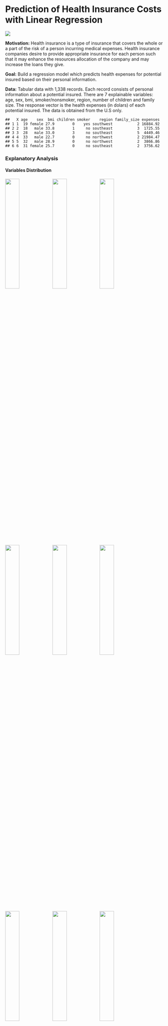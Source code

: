 Prediction of Health Insurance Costs with Linear Regression
================

![](https://www.meaningfulwomen.com/wp-content/uploads/Why-Having-Health-Insurance-Is-Overall-A-Good-Thing-678x381.jpg)

**Motivation:** Health insurance is a type of insurance that covers the
whole or a part of the risk of a person incurring medical expenses.
Health insurance companies desire to provide appropriate insurance for
each person such that it may enhance the resources allocation of the
company and may increase the loans they give.

**Goal:** Build a regression model which predicts health expenses for
potential insured based on their personal information.

**Data:** Tabular data with 1,338 records. Each record consists of
personal information about a potential insured. There are 7 explainable
variables: age, sex, bmi, smoker/nonsmoker, region, number of children
and family size. The response vector is the health expenses (in dolars)
of each potential insured. The data is obtained from the U.S only.

    ##   X age    sex  bmi children smoker    region family_size expenses
    ## 1 1  19 female 27.9        0    yes southwest           2 16884.92
    ## 2 2  18   male 33.8        1     no southeast           3  1725.55
    ## 3 3  28   male 33.0        3     no southeast           5  4449.46
    ## 4 4  33   male 22.7        0     no northwest           2 21984.47
    ## 5 5  32   male 28.9        0     no northwest           2  3866.86
    ## 6 6  31 female 25.7        0     no southeast           2  3756.62

### **Explanatory Analysis**

#### **Variables Distribution**

<img src="Insurance_prediction_files/figure-gfm/unnamed-chunk-2-1.png" width="30%" /><img src="Insurance_prediction_files/figure-gfm/unnamed-chunk-2-2.png" width="30%" /><img src="Insurance_prediction_files/figure-gfm/unnamed-chunk-2-3.png" width="30%" /><img src="Insurance_prediction_files/figure-gfm/unnamed-chunk-2-4.png" width="30%" /><img src="Insurance_prediction_files/figure-gfm/unnamed-chunk-2-5.png" width="30%" /><img src="Insurance_prediction_files/figure-gfm/unnamed-chunk-2-6.png" width="30%" /><img src="Insurance_prediction_files/figure-gfm/unnamed-chunk-2-7.png" width="30%" /><img src="Insurance_prediction_files/figure-gfm/unnamed-chunk-2-8.png" width="30%" /><img src="Insurance_prediction_files/figure-gfm/unnamed-chunk-2-9.png" width="30%" />

#### **Scatter plots for continues variables and semi-continues variables (age)**

![](Insurance_prediction_files/figure-gfm/unnamed-chunk-3-1.png)<!-- -->

#### **Box plots**

<img src="Insurance_prediction_files/figure-gfm/unnamed-chunk-4-1.png" width="50%" /><img src="Insurance_prediction_files/figure-gfm/unnamed-chunk-4-2.png" width="50%" />

It can be seen that smokers have higer health expensess.

<img src="Insurance_prediction_files/figure-gfm/unnamed-chunk-5-1.png" width="50%" /><img src="Insurance_prediction_files/figure-gfm/unnamed-chunk-5-2.png" width="50%" />

Interesting to see that the expensess is getting higer untill
family\_size=5, and then start to deacreasing. mabe because there are
not many big families in the dataset.

![](Insurance_prediction_files/figure-gfm/unnamed-chunk-6-1.png)<!-- -->![](Insurance_prediction_files/figure-gfm/unnamed-chunk-6-2.png)<!-- -->

## Scatter Plots

![](Insurance_prediction_files/figure-gfm/unnamed-chunk-7-1.png)<!-- -->![](Insurance_prediction_files/figure-gfm/unnamed-chunk-7-2.png)<!-- -->

<img src="Insurance_prediction_files/figure-gfm/unnamed-chunk-8-1.png" width="50%" /><img src="Insurance_prediction_files/figure-gfm/unnamed-chunk-8-2.png" width="50%" /><img src="Insurance_prediction_files/figure-gfm/unnamed-chunk-8-3.png" width="50%" /><img src="Insurance_prediction_files/figure-gfm/unnamed-chunk-8-4.png" width="50%" />
We can see from the figure “age vs expensess” that as the age getting
higer also does the expeness. In addition we can see that non-smokers
have low expensess compare to smokers, and that are 2-order polynomial
patterns for that in the plot. Therefore we may benfit from add an
interaction "’smoker\*age", as well as add the variable \(age^2\) to the
model.

We can see from the figure “bmi vs expensess”, that an interaction
"smoker\*age" may be relavnt too. In addition, BMI in the range 18.4-24
considerd as normal, while BMI over 30 is considerd as unhealty
condition. So we may benfit from add to the model an incdicator “bmi30”
which indicated whatever a indvidual has BMI of 30 or above

## More plots

<img src="Insurance_prediction_files/figure-gfm/unnamed-chunk-9-1.png" width="50%" /><img src="Insurance_prediction_files/figure-gfm/unnamed-chunk-9-2.png" width="50%" /><img src="Insurance_prediction_files/figure-gfm/unnamed-chunk-9-3.png" width="50%" /><img src="Insurance_prediction_files/figure-gfm/unnamed-chunk-9-4.png" width="50%" />

## Check for Multicollinearity

    ## Tolerance and Variance Inflation Factor
    ## ---------------------------------------
    ##         Variables Tolerance      VIF
    ## 1             age 0.9832591 1.017026
    ## 2         sexmale 0.9910818 1.008998
    ## 3             bmi 0.9011468 1.109697
    ## 4        children 0.1074144 9.309743
    ## 5       smokeryes 0.9871087 1.013060
    ## 6 regionnorthwest 0.6582757 1.519120
    ## 7 regionsoutheast 0.6049398 1.653057
    ## 8 regionsouthwest 0.6538617 1.529375
    ## 9     family_size 0.1072980 9.319841
    ## 
    ## 
    ## Eigenvalue and Condition Index
    ## ------------------------------
    ##    Eigenvalue Condition Index    intercept          age      sexmale
    ## 1  5.91359282        1.000000 4.556759e-04 2.804394e-03 8.147346e-03
    ## 2  1.02312325        2.404151 2.974732e-06 5.192059e-05 2.956284e-04
    ## 3  1.00024641        2.431488 1.524044e-08 3.193212e-07 2.901034e-06
    ## 4  0.76046846        2.788593 4.122615e-05 5.759958e-04 1.883309e-03
    ## 5  0.57103160        3.218071 5.554057e-04 3.944513e-03 2.029686e-01
    ## 6  0.42915581        3.712088 1.259389e-03 1.432366e-02 7.440492e-01
    ## 7  0.19717810        5.476415 3.594827e-03 1.269644e-01 1.787257e-02
    ## 8  0.07380140        8.951451 3.128589e-02 8.256397e-01 2.259113e-02
    ## 9  0.02283277       16.093349 1.376013e-01 1.123846e-02 9.544794e-04
    ## 10 0.00856937       26.269467 8.252033e-01 1.445667e-02 1.234869e-03
    ##             bmi     children    smokeryes regionnorthwest regionsoutheast
    ## 1  9.125602e-04 1.010530e-03 5.989725e-03     0.003506740    0.0036667778
    ## 2  3.350507e-05 6.068282e-04 4.886192e-02     0.094935791    0.2467072842
    ## 3  6.159232e-06 2.068836e-06 1.465046e-04     0.238231296    0.0003936532
    ## 4  1.793768e-04 3.721110e-03 8.690098e-01     0.004258988    0.0388907557
    ## 5  1.346418e-03 5.479819e-02 6.557389e-02     0.017176758    0.0046428742
    ## 6  2.970947e-03 1.324332e-02 1.017941e-03     0.050179492    0.0409878856
    ## 7  6.586689e-03 4.587687e-03 1.361844e-03     0.525628933    0.5507253148
    ## 8  1.070690e-01 1.289824e-02 4.297835e-03     0.050464818    0.0955250943
    ## 9  6.935226e-01 1.954516e-01 3.673430e-03     0.009769880    0.0183716437
    ## 10 1.873727e-01 7.136804e-01 6.714632e-05     0.005847303    0.0000887164
    ##    regionsouthwest  family_size
    ## 1     0.0035451973 4.218362e-04
    ## 2     0.0732016859 6.447258e-05
    ## 3     0.2576192867 5.682779e-07
    ## 4     0.0043877705 3.565101e-04
    ## 5     0.0126071100 2.311238e-03
    ## 6     0.0479086328 9.891282e-05
    ## 7     0.5373102981 3.733628e-04
    ## 8     0.0598928192 7.540063e-03
    ## 9     0.0003153667 1.902161e-01
    ## 10    0.0032118328 7.986170e-01

It can be seen that “children” and “family\_size” are colinear with each
other (as expected). We can see it because they both have high VIF
(\~9), and becausein the row of condition index with high value (26.26),
thier variance proportions are close to 0.9. So we drop “children” and
reapt multicollinearity checking without it:

    ## Tolerance and Variance Inflation Factor
    ## ---------------------------------------
    ##         Variables Tolerance      VIF
    ## 1             age 0.9832597 1.017025
    ## 2         sexmale 0.9910953 1.008985
    ## 3             bmi 0.9037240 1.106532
    ## 4       smokeryes 0.9877898 1.012361
    ## 5 regionnorthwest 0.6582836 1.519102
    ## 6 regionsoutheast 0.6051822 1.652395
    ## 7 regionsouthwest 0.6539306 1.529214
    ## 8     family_size 0.9949292 1.005097
    ## 
    ## 
    ## Eigenvalue and Condition Index
    ## ------------------------------
    ##   Eigenvalue Condition Index    intercept          age      sexmale
    ## 1 5.35931548        1.000000 8.357460e-04 3.471467e-03 1.025144e-02
    ## 2 1.01706131        2.295520 2.361673e-05 1.679301e-04 6.287782e-08
    ## 3 1.00022029        2.314765 1.668498e-07 8.279473e-10 4.963721e-07
    ## 4 0.74698152        2.678550 2.562227e-04 1.771965e-03 2.472522e-04
    ## 5 0.45236856        3.441981 6.802001e-04 6.043699e-03 9.539814e-01
    ## 6 0.21226795        5.024727 1.906839e-03 4.549518e-02 1.019120e-02
    ## 7 0.12955337        6.431767 1.965706e-03 2.994280e-01 3.212780e-04
    ## 8 0.06587937        9.019448 6.104726e-02 6.060665e-01 2.163700e-02
    ## 9 0.01635215       18.103697 9.332842e-01 3.755529e-02 3.369860e-03
    ##            bmi    smokeryes regionnorthwest regionsoutheast regionsouthwest
    ## 1 1.133746e-03 7.657267e-03    0.0043148271    4.646674e-03     0.004379114
    ## 2 6.537426e-06 3.902802e-02    0.0965694034    2.474521e-01     0.085528324
    ## 3 5.540312e-06 9.191488e-05    0.2452591578    9.450865e-05     0.251077235
    ## 4 5.373376e-04 9.383318e-01    0.0004899561    3.924159e-02     0.000887696
    ## 5 1.005064e-03 7.166210e-03    0.0146431508    1.775423e-02     0.015309189
    ## 6 1.500496e-03 1.209083e-03    0.5687713802    5.470891e-01     0.568192365
    ## 7 7.231702e-03 3.021675e-04    0.0059960747    1.918352e-02     0.009434757
    ## 8 2.017346e-01 2.579889e-03    0.0441618331    1.186584e-01     0.060895712
    ## 9 7.868450e-01 3.633682e-03    0.0197942169    5.879893e-03     0.004295608
    ##    family_size
    ## 1 4.504345e-03
    ## 2 3.989379e-04
    ## 3 5.858781e-06
    ## 4 1.492407e-03
    ## 5 6.655692e-03
    ## 6 9.368416e-02
    ## 7 6.942558e-01
    ## 8 1.353925e-01
    ## 9 6.361034e-02

It seems there are no other variables that colinear with each other, so
we remain these features.

### **Basic Model**

Now we build a baseline model which consists only from the variables
“age” and “smoker”. we chosed these variables because it seems from
the plots that both are important.

In order to build the model properly, we e split the data into 75% train
set and 25% test set.We will use the train set foe model development,
and we will use the test set for evaluate the final model.

``` r
basic_model = lm(expenses ~ age + smoker , data = train)
summary(basic_model)
```

    ## 
    ## Call:
    ## lm(formula = expenses ~ age + smoker, data = train)
    ## 
    ## Residuals:
    ##      Min       1Q   Median       3Q      Max 
    ## -15311.6  -2081.0  -1399.8   -300.5  29268.9 
    ## 
    ## Coefficients:
    ##             Estimate Std. Error t value Pr(>|t|)    
    ## (Intercept) -1826.66     608.54  -3.002  0.00275 ** 
    ## age           261.45      14.32  18.261  < 2e-16 ***
    ## smokeryes   23023.96     497.65  46.265  < 2e-16 ***
    ## ---
    ## Signif. codes:  0 '***' 0.001 '**' 0.01 '*' 0.05 '.' 0.1 ' ' 1
    ## 
    ## Residual standard error: 6401 on 1000 degrees of freedom
    ## Multiple R-squared:  0.711,  Adjusted R-squared:  0.7104 
    ## F-statistic:  1230 on 2 and 1000 DF,  p-value: < 2.2e-16

#### **Residuals Analysis**

Before we look at the statistical measures for Model Quality, we should
check the residual plots in order to verify the assumptions of an OLS
linear regression model:

1.  The residuals have to be normally distributed
2.  The error terms need to be independent of each other (need to be
    random)

If some assumptions are violated in the fitted model, we risk producing
results (regression coefficients and other numeric results) that we
can’t trust.

Residual plots display the residual values on the y-axis and fitted
values, or another variable, on the x-axis, and it can be used to
display unwanted patternss that incdicates of assumption violation.

**Check the assumption that the residuals are normaly distributed**

<img src="Insurance_prediction_files/figure-gfm/unnamed-chunk-14-1.png" width="50%" /><img src="Insurance_prediction_files/figure-gfm/unnamed-chunk-14-2.png" width="50%" />

We can see from the residuals histogram and from the QQ-plot that the
residuals distributon is right-skewd and has long right tail - meaning
the residuals arn’t normally distubuted. We can try to fix this by
transforming the resposne / explainable vaiables or by adding features.

**Check the assumption that the residuals are randomly dispersed around
the 0 horizontal axis**

The idea is that the gap between the expected and observed values must
not be predictable. Or, no explanatory power should be in the error. If
it can use the error to make predictions about the response, the model
has a problem.

The theory here is that the deterministic component of a regression
model does such a great job of explaining the dependent variable that it
leaves only the intrinsically inexplicable portion of your study area
for the error. If it can identify non-randomness in the error term, the
independent variables are not explaining everything that they can.

<img src="Insurance_prediction_files/figure-gfm/unnamed-chunk-15-1.png" width="33%" /><img src="Insurance_prediction_files/figure-gfm/unnamed-chunk-15-2.png" width="33%" /><img src="Insurance_prediction_files/figure-gfm/unnamed-chunk-15-3.png" width="33%" />

We can see that the residuals (y-Axis) are randomly scattered around
zero for the entire range of fitted values. When the residuals center on
zero, they indicate that the model’s predictions are correct on average
rather than systematically too high or low.

If we add color by “smoker” for the middle plot we get:

![](Insurance_prediction_files/figure-gfm/unnamed-chunk-16-1.png)<!-- -->

We can see that almost all the points that close to y=0 are points that
belongs to non-smokers. We can take advantage of this information and
add interaction smoker\*age to the improved model.

**Residuals vs variables that arn’t used in the basic model**

We will color the points by “smoker”.

<img src="Insurance_prediction_files/figure-gfm/unnamed-chunk-17-1.png" width="33%" /><img src="Insurance_prediction_files/figure-gfm/unnamed-chunk-17-2.png" width="33%" /><img src="Insurance_prediction_files/figure-gfm/unnamed-chunk-17-3.png" width="33%" /><img src="Insurance_prediction_files/figure-gfm/unnamed-chunk-17-4.png" width="33%" />

#### **Model Quality**

Even tho some assumptopn are violated in the basic fitted model, we will
calculate some model qualty measures:

**R-squared (R2)** is the proportion of variation in the outcome that is
explained by the predictor variables. The Higher the R-squared, the
better the model.

**Adjusted R-squared**, adjusts the R2 for having too many variables in
the model (in higer dimension it is s easier to find linear subspace
that fit the data, but it may lead to strong overfitting\!)

**AIC** stands for (Akaike’s Information Criteria), a metric developped
by the Japanese Statistician, Hirotugu Akaike, 1970. The basic idea of
AIC is to penalize the inclusion of additional variables to a model. It
adds a penalty that increases the error when including additional terms.
The lower the AIC, the better the model.

**BIC** (or Bayesian information criteria) is a variant of AIC with a
stronger penalty for including additional variables to the model.

**Mallows Cp:** A variant of AIC developed by Colin Mallows.

    ## # A tibble: 1 x 4
    ##   r.squared adj.r.squared    AIC    BIC
    ##       <dbl>         <dbl>  <dbl>  <dbl>
    ## 1     0.711         0.710 20432. 20452.

    ## [1] "Mallows C_p: 125.05"

We got \(R^2=0.71, Adjusted R^2=0.71\), which is relativly high scores.

#### **Influential Observations**

    ##      StudRes         Hat       CookD
    ## 247 1.569304 0.007878282 0.006509157
    ## 318 1.405916 0.007878282 0.005226854
    ## 410 4.501321 0.005890397 0.039262982
    ## 436 4.630964 0.005115710 0.036021767

<img src="Insurance_prediction_files/figure-gfm/unnamed-chunk-19-1.png" width="50%" /><img src="Insurance_prediction_files/figure-gfm/unnamed-chunk-19-2.png" width="50%" /><img src="Insurance_prediction_files/figure-gfm/unnamed-chunk-19-3.png" width="50%" />

Let’s see what values have the three most influential observations:

    ##       X age    sex  bmi children smoker    region family_size expenses
    ## 544 720  58 female 33.4        0     no northwest           2 12231.61

    ##       X age    sex bmi children smoker    region family_size expenses
    ## 578 768  42 female  29        1     no southwest           3  7050.64

    ##        X age  sex  bmi children smoker    region family_size expenses
    ## 820 1088  57 male 31.5        0     no northwest           2 11353.23

We didn’t sucssed to identify why these observation are outliers.

### **Improved model**

Now we build an improved model. we add the following variables in
addition to “age” and “smoker”:

  - sex (as dummy variable)
  - children (as dummies)
  - region (as dummies)
  - age^2 (non-linear variable)
  - age^2\*smoker (interaction)
  - bmi30\*smoker (interaction)

“family\_size” was excluded since its information is included already in
“children”.

In addition we tried to transform the response with ln/sqrt/^-1
functions but it didn’t improve the model, so we left the response as it
is.

``` r
age2 = (train$age-mean(train$age))^2
bmi30 = ifelse(train$bmi >=30, 1, 0) 

improved_model = lm(expenses ~ age + age2*smoker + factor(children) + bmi + sex + bmi30*smoker + region, data=train)

summary(improved_model)
```

    ## 
    ## Call:
    ## lm(formula = expenses ~ age + age2 * smoker + factor(children) + 
    ##     bmi + sex + bmi30 * smoker + region, data = train)
    ## 
    ## Residuals:
    ##      Min       1Q   Median       3Q      Max 
    ## -17098.7  -1747.5  -1215.1   -574.1  23806.1 
    ## 
    ## Coefficients:
    ##                    Estimate Std. Error t value Pr(>|t|)    
    ## (Intercept)       -6421.762   1130.227  -5.682 1.75e-08 ***
    ## age                 254.531     10.229  24.884  < 2e-16 ***
    ## age2                  4.550      1.001   4.547 6.12e-06 ***
    ## smokeryes         14028.989    620.534  22.608  < 2e-16 ***
    ## factor(children)1  1105.023    377.411   2.928 0.003491 ** 
    ## factor(children)2  1807.289    425.728   4.245 2.39e-05 ***
    ## factor(children)3  1761.595    486.235   3.623 0.000306 ***
    ## factor(children)4  4335.044   1062.909   4.078 4.90e-05 ***
    ## factor(children)5  2092.056   1195.398   1.750 0.080414 .  
    ## bmi                 152.043     39.608   3.839 0.000132 ***
    ## sexmale            -574.291    287.084  -2.000 0.045728 *  
    ## bmi30             -1330.270    500.596  -2.657 0.008003 ** 
    ## regionnorthwest    -310.280    411.429  -0.754 0.450938    
    ## regionsoutheast   -1025.300    409.099  -2.506 0.012362 *  
    ## regionsouthwest   -1188.910    410.824  -2.894 0.003888 ** 
    ## age2:smokeryes       -2.286      1.986  -1.151 0.250001    
    ## smokeryes:bmi30   19461.689    706.677  27.540  < 2e-16 ***
    ## ---
    ## Signif. codes:  0 '***' 0.001 '**' 0.01 '*' 0.05 '.' 0.1 ' ' 1
    ## 
    ## Residual standard error: 4503 on 986 degrees of freedom
    ## Multiple R-squared:  0.8589, Adjusted R-squared:  0.8567 
    ## F-statistic: 375.2 on 16 and 986 DF,  p-value: < 2.2e-16

**Check the assumption that the residuals are normaly distributed**

<img src="Insurance_prediction_files/figure-gfm/unnamed-chunk-23-1.png" width="50%" /><img src="Insurance_prediction_files/figure-gfm/unnamed-chunk-23-2.png" width="50%" /><img src="Insurance_prediction_files/figure-gfm/unnamed-chunk-23-3.png" width="50%" /><img src="Insurance_prediction_files/figure-gfm/unnamed-chunk-23-4.png" width="50%" /><img src="Insurance_prediction_files/figure-gfm/unnamed-chunk-23-5.png" width="50%" /><img src="Insurance_prediction_files/figure-gfm/unnamed-chunk-23-6.png" width="50%" />

**Check the assumption that the residuals are randomly dispersed around
the 0 horizontal axis**

<img src="Insurance_prediction_files/figure-gfm/unnamed-chunk-24-1.png" width="33%" /><img src="Insurance_prediction_files/figure-gfm/unnamed-chunk-24-2.png" width="33%" /><img src="Insurance_prediction_files/figure-gfm/unnamed-chunk-24-3.png" width="33%" /><img src="Insurance_prediction_files/figure-gfm/unnamed-chunk-24-4.png" width="33%" /><img src="Insurance_prediction_files/figure-gfm/unnamed-chunk-24-5.png" width="33%" /><img src="Insurance_prediction_files/figure-gfm/unnamed-chunk-24-6.png" width="33%" /><img src="Insurance_prediction_files/figure-gfm/unnamed-chunk-24-7.png" width="33%" /><img src="Insurance_prediction_files/figure-gfm/unnamed-chunk-24-8.png" width="33%" /><img src="Insurance_prediction_files/figure-gfm/unnamed-chunk-24-9.png" width="33%" /><img src="Insurance_prediction_files/figure-gfm/unnamed-chunk-24-10.png" width="33%" />

#### **Influential Observations**

    ##        StudRes        Hat        CookD
    ## 180  5.0835793 0.01141706 0.0171247720
    ## 242  3.4132472 0.05945689 0.0428592150
    ## 333 -0.4163789 0.07982446 0.0008854377
    ## 390  5.3967151 0.01307784 0.0220723535
    ## 763  4.2396185 0.06501594 0.0722782049
    ## 819 -0.5105804 0.08805370 0.0014817790

<img src="Insurance_prediction_files/figure-gfm/unnamed-chunk-25-1.png" width="50%" /><img src="Insurance_prediction_files/figure-gfm/unnamed-chunk-25-2.png" width="50%" /><img src="Insurance_prediction_files/figure-gfm/unnamed-chunk-25-3.png" width="50%" />

Let’s see what values have the three most influential observations:

    ##        X age    sex  bmi children smoker    region family_size expenses
    ## 763 1013  61 female 33.3        4     no southeast           6 36580.28

    ##       X age    sex  bmi children smoker    region family_size expenses
    ## 242 322  26 female 29.6        4     no northeast           6 24671.66

    ##       X age    sex  bmi children smoker    region family_size expenses
    ## 410 544  54 female 47.4        0    yes southeast           2 63770.43

#### **Compare models**

Here we compare 3 models:

  - basic\_model
  - improved\_model
  - improved\_model\_no\_outliers: This is the previous model without
    the three most influental observation

<!-- end list -->

    ## [1] "basic_model"

    ## # A tibble: 1 x 4
    ##   r.squared adj.r.squared    AIC    BIC
    ##       <dbl>         <dbl>  <dbl>  <dbl>
    ## 1     0.711         0.710 20432. 20452.

    ## [1] "Mallows C_p: 125.05"

    ## [1] "improved_model"

    ## # A tibble: 1 x 4
    ##   r.squared adj.r.squared    AIC    BIC
    ##       <dbl>         <dbl>  <dbl>  <dbl>
    ## 1     0.859         0.857 19741. 19829.

    ## [1] "Mallows C_p: -433.41"

    ## [1] "improved_model_no_outliers"

    ## # A tibble: 1 x 4
    ##   r.squared adj.r.squared   AIC   BIC
    ##       <dbl>         <dbl> <dbl> <dbl>
    ## 1     0.814         0.812  989. 1038.

    ## [1] "Mallows C_p: -982"

We get that “improved model” has the best R-squared result (the
highest), and that “improved\_model\_no\_ouliers” has the best AIC and
BIC results (lowest AIC and BIC).

#### **Features Selection**

Now we will try 4 different methods for feature selection:

1.  Forward selection <br/>
2.  Backward selection <br/>
3.  Stepwise selection (combination of 1. And 2.) <br/>
4.  bestglm <br/>

We difine the “minimal model” as the model which includes only “smoker”,
and define the “full model” as the model which includes all variables
expect “children” (because it is almost the same as “family\_size”).

**1. Foward Selection**

    ## Start:  AIC=18824.88
    ## expenses ~ 1
    ## 
    ##               Df  Sum of Sq        RSS   AIC
    ## + smoker       1 8.7115e+10 5.4634e+10 17871
    ## + age          1 1.3078e+10 1.2867e+11 18730
    ## + bmi          1 4.2331e+09 1.3752e+11 18797
    ## + family_size  1 6.9449e+08 1.4105e+11 18822
    ## + sex          1 4.3424e+08 1.4132e+11 18824
    ## <none>                      1.4175e+11 18825
    ## + region       3 8.0648e+08 1.4094e+11 18825
    ## 
    ## Step:  AIC=17870.61
    ## expenses ~ smoker
    ## 
    ##               Df  Sum of Sq        RSS   AIC
    ## + age          1 1.3662e+10 4.0972e+10 17584
    ## + bmi          1 5.6778e+09 4.8956e+10 17763
    ## + family_size  1 5.3145e+08 5.4103e+10 17863
    ## <none>                      5.4634e+10 17871
    ## + sex          1 2.4327e+07 5.4610e+10 17872
    ## + region       3 4.1063e+07 5.4593e+10 17876
    ## 
    ## Step:  AIC=17583.98
    ## expenses ~ smoker + age
    ## 
    ##               Df  Sum of Sq        RSS   AIC
    ## + bmi          1 3899399021 3.7073e+10 17486
    ## + family_size  1  355920242 4.0616e+10 17577
    ## <none>                      4.0972e+10 17584
    ## + sex          1    3421757 4.0969e+10 17586
    ## + region       3   47066261 4.0925e+10 17589
    ## 
    ## Step:  AIC=17485.67
    ## expenses ~ smoker + age + bmi
    ## 
    ##               Df Sum of Sq        RSS   AIC
    ## + family_size  1 425179696 3.6647e+10 17476
    ## <none>                     3.7073e+10 17486
    ## + sex          1  27919998 3.7045e+10 17487
    ## + region       3 169886445 3.6903e+10 17487
    ## 
    ## Step:  AIC=17476.1
    ## expenses ~ smoker + age + bmi + family_size
    ## 
    ##          Df Sum of Sq        RSS   AIC
    ## <none>                3.6647e+10 17476
    ## + sex     1  31581705 3.6616e+10 17477
    ## + region  3 172170741 3.6475e+10 17477

**2. Backward selection**

    ## Start:  AIC=17478.54
    ## expenses ~ age + sex + bmi + smoker + region + family_size
    ## 
    ##               Df  Sum of Sq        RSS   AIC
    ## - region       3 1.7112e+08 3.6616e+10 17477
    ## - sex          1 3.0526e+07 3.6475e+10 17477
    ## <none>                      3.6445e+10 17479
    ## - family_size  1 4.3123e+08 3.6876e+10 17488
    ## - bmi          1 4.1079e+09 4.0553e+10 17584
    ## - age          1 1.1563e+10 4.8008e+10 17753
    ## - smoker       1 8.8034e+10 1.2448e+11 18709
    ## 
    ## Step:  AIC=17477.23
    ## expenses ~ age + sex + bmi + smoker + family_size
    ## 
    ##               Df  Sum of Sq        RSS   AIC
    ## - sex          1 3.1582e+07 3.6647e+10 17476
    ## <none>                      3.6616e+10 17477
    ## - family_size  1 4.2884e+08 3.7045e+10 17487
    ## - bmi          1 3.9957e+09 4.0612e+10 17579
    ## - age          1 1.1639e+10 4.8255e+10 17752
    ## - smoker       1 8.8314e+10 1.2493e+11 18706
    ## 
    ## Step:  AIC=17476.1
    ## expenses ~ age + bmi + smoker + family_size
    ## 
    ##               Df  Sum of Sq        RSS   AIC
    ## <none>                      3.6647e+10 17476
    ## - family_size  1 4.2518e+08 3.7073e+10 17486
    ## - bmi          1 3.9687e+09 4.0616e+10 17577
    ## - age          1 1.1692e+10 4.8339e+10 17752
    ## - smoker       1 8.8718e+10 1.2537e+11 18708

**3. Stepwise Selection (a combination of 1. And 2.)**

    ## Start:  AIC=18824.88
    ## expenses ~ 1
    ## 
    ##               Df  Sum of Sq        RSS   AIC
    ## + smoker       1 8.7115e+10 5.4634e+10 17871
    ## + age          1 1.3078e+10 1.2867e+11 18730
    ## + bmi          1 4.2331e+09 1.3752e+11 18797
    ## + family_size  1 6.9449e+08 1.4105e+11 18822
    ## + sex          1 4.3424e+08 1.4132e+11 18824
    ## <none>                      1.4175e+11 18825
    ## + region       3 8.0648e+08 1.4094e+11 18825
    ## 
    ## Step:  AIC=17870.61
    ## expenses ~ smoker
    ## 
    ##               Df  Sum of Sq        RSS   AIC
    ## + age          1 1.3662e+10 4.0972e+10 17584
    ## + bmi          1 5.6778e+09 4.8956e+10 17763
    ## + family_size  1 5.3145e+08 5.4103e+10 17863
    ## <none>                      5.4634e+10 17871
    ## + sex          1 2.4327e+07 5.4610e+10 17872
    ## + region       3 4.1063e+07 5.4593e+10 17876
    ## - smoker       1 8.7115e+10 1.4175e+11 18825
    ## 
    ## Step:  AIC=17583.98
    ## expenses ~ smoker + age
    ## 
    ##               Df  Sum of Sq        RSS   AIC
    ## + bmi          1 3.8994e+09 3.7073e+10 17486
    ## + family_size  1 3.5592e+08 4.0616e+10 17577
    ## <none>                      4.0972e+10 17584
    ## + sex          1 3.4218e+06 4.0969e+10 17586
    ## + region       3 4.7066e+07 4.0925e+10 17589
    ## - age          1 1.3662e+10 5.4634e+10 17871
    ## - smoker       1 8.7699e+10 1.2867e+11 18730
    ## 
    ## Step:  AIC=17485.67
    ## expenses ~ smoker + age + bmi
    ## 
    ##               Df  Sum of Sq        RSS   AIC
    ## + family_size  1 4.2518e+08 3.6647e+10 17476
    ## <none>                      3.7073e+10 17486
    ## + sex          1 2.7920e+07 3.7045e+10 17487
    ## + region       3 1.6989e+08 3.6903e+10 17487
    ## - bmi          1 3.8994e+09 4.0972e+10 17584
    ## - age          1 1.1884e+10 4.8956e+10 17763
    ## - smoker       1 8.8857e+10 1.2593e+11 18710
    ## 
    ## Step:  AIC=17476.1
    ## expenses ~ smoker + age + bmi + family_size
    ## 
    ##               Df  Sum of Sq        RSS   AIC
    ## <none>                      3.6647e+10 17476
    ## + sex          1 3.1582e+07 3.6616e+10 17477
    ## + region       3 1.7217e+08 3.6475e+10 17477
    ## - family_size  1 4.2518e+08 3.7073e+10 17486
    ## - bmi          1 3.9687e+09 4.0616e+10 17577
    ## - age          1 1.1692e+10 4.8339e+10 17752
    ## - smoker       1 8.8718e+10 1.2537e+11 18708

**4. bestglm**

    ## [1] "-----Foward:-----"

    ## 
    ## Call:
    ## lm(formula = expenses ~ smoker + age + bmi + family_size, data = train)
    ## 
    ## Coefficients:
    ## (Intercept)    smokeryes          age          bmi  family_size  
    ##    -12598.7      23172.0        243.6        323.4        495.3

    ## [1] "-----Backward:-----"

    ## 
    ## Call:
    ## lm(formula = expenses ~ age + bmi + smoker + family_size, data = train)
    ## 
    ## Coefficients:
    ## (Intercept)          age          bmi    smokeryes  family_size  
    ##    -12598.7        243.6        323.4      23172.0        495.3

    ## [1] "-----Stepwise:-----"

    ## 
    ## Call:
    ## lm(formula = expenses ~ smoker + age + bmi + family_size, data = train)
    ## 
    ## Coefficients:
    ## (Intercept)    smokeryes          age          bmi  family_size  
    ##    -12598.7      23172.0        243.6        323.4        495.3

    ## [1] "-----bestglm:-----"

    ## 
    ## Call:
    ## lm(formula = y ~ ., data = data.frame(Xy[, c(bestset[-1], FALSE), 
    ##     drop = FALSE], y = y))
    ## 
    ## Coefficients:
    ## (Intercept)          age          bmi     children    smokeryes  family_size  
    ##    -14473.2        243.9        327.1      -1091.8      23131.0       1445.7

It can be seen that the first 3 methods picked the variables “age”,
“bmi”, “smokeryes” and “family\_size”, and all methods assign the
same coefficients. However the last method picked the same variables and
in addition picked “children”, and assigned different coefficients than
the first three.

### **Final Model**

We choose “improved\_model” as the final model.

Lets examine the its results:

``` r
summary(improved_model)
```

    ## 
    ## Call:
    ## lm(formula = expenses ~ age + age2 * smoker + factor(children) + 
    ##     bmi + sex + bmi30 * smoker + region, data = train)
    ## 
    ## Residuals:
    ##      Min       1Q   Median       3Q      Max 
    ## -17098.7  -1747.5  -1215.1   -574.1  23806.1 
    ## 
    ## Coefficients:
    ##                    Estimate Std. Error t value Pr(>|t|)    
    ## (Intercept)       -6421.762   1130.227  -5.682 1.75e-08 ***
    ## age                 254.531     10.229  24.884  < 2e-16 ***
    ## age2                  4.550      1.001   4.547 6.12e-06 ***
    ## smokeryes         14028.989    620.534  22.608  < 2e-16 ***
    ## factor(children)1  1105.023    377.411   2.928 0.003491 ** 
    ## factor(children)2  1807.289    425.728   4.245 2.39e-05 ***
    ## factor(children)3  1761.595    486.235   3.623 0.000306 ***
    ## factor(children)4  4335.044   1062.909   4.078 4.90e-05 ***
    ## factor(children)5  2092.056   1195.398   1.750 0.080414 .  
    ## bmi                 152.043     39.608   3.839 0.000132 ***
    ## sexmale            -574.291    287.084  -2.000 0.045728 *  
    ## bmi30             -1330.270    500.596  -2.657 0.008003 ** 
    ## regionnorthwest    -310.280    411.429  -0.754 0.450938    
    ## regionsoutheast   -1025.300    409.099  -2.506 0.012362 *  
    ## regionsouthwest   -1188.910    410.824  -2.894 0.003888 ** 
    ## age2:smokeryes       -2.286      1.986  -1.151 0.250001    
    ## smokeryes:bmi30   19461.689    706.677  27.540  < 2e-16 ***
    ## ---
    ## Signif. codes:  0 '***' 0.001 '**' 0.01 '*' 0.05 '.' 0.1 ' ' 1
    ## 
    ## Residual standard error: 4503 on 986 degrees of freedom
    ## Multiple R-squared:  0.8589, Adjusted R-squared:  0.8567 
    ## F-statistic: 375.2 on 16 and 986 DF,  p-value: < 2.2e-16

**F-test:** <br/> The F-test is used to performs a “joint” hypothesis
testing: <br/> H0: All of the regression coefficients are equal to zero
(the model has no predictive capability) <br/> H1: Otherwise (meaning at
least one of the coefficients isn’t equal to zero)

Here we get a significant result (very small p-value for the F
statistic, in specific lower than significance level of 1%), so we can
decide to reject the null hypotesis and conclude that the basic model
has some predictive capability.

**T-test(s):** <br/> Each T-test is used to check the predictive
capability of one feature only: <br/> H0: The coefficient of the i’th
feature is equal to zero (there is no linear connection between the
outcome and the feature) <br/> H1: Otherwise

Here we get significant results for almost all variables, meaning there
is an evidence that these variables have linear connection to the
oucome.

### **Final Model Evaluaion**

Evaluate model on test set:

    ## [1] "MSE final model:"

    ## [1] 78326712
